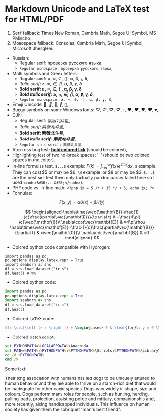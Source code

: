 # Markdown Unicode and LaTeX test for HTML/PDF

1. Serif fallback: Times New Roman, Cambria Math, Segoe UI Symbol, MS PMincho,
2. Monospace fallback: Consolas, Cambria Math, Segoe UI Symbol, Microsoft JhengHei.

* Russian:
    - Regular serif: проверка русского языка,
    - `Regular monospace: проверка русского языка`,
* Math symbols and Greek letters:
    - Regular serif: ≥, ≈, ∈, ⟨⟩, α, β, γ, δ,
    - _Italic serif: ≥, ≈, ∈, ⟨⟩, α, β, γ, δ_,
    - **Bold serif: ≥, ≈, ∈, ⟨⟩, α, β, γ, δ**,
    - _**Bold italic serif: ≥, ≈, ∈, ⟨⟩, α, β, γ, δ**_,
    - `Regular monospace: ≥, ≈, ∈, ⟨⟩, α, β, γ, δ`,
* Emoji Unicode: 👊, _👊_, **👊**, _**👊**_, `👊`,
* Buggy symbols on some Windows fonts: ♡, _♡_, **♡**, _**♡**_, `♡`, ♥, _♥_, **♥**, _**♥**_, `♥`,
* CJK:
    - Regular serif: 紫薇北斗星,
    - _Italic serif: 紫薇北斗星_,
    - **Bold serif: 紫薇北斗星**,
    - _**Bold italic serif: 紫薇北斗星**_,
    -  `Regular sans-serif: 紫薇北斗星`,
* Atom css bug test: [**bold colored link**](https://github.com/kiwi0fruit/misc) (should be colored),
* Highlighting test of two no-break spaces: '  ' (should be two colored spaces in the editor).
* In-line formulas test. `$...$` example: $F(k) = \int_{-\infty}^{\infty} f(x) e^{2\pi i k} dx$. ` $ ` example: They can cost $5 or may be $6. ` \$ ` example: or \$8 or may be \$3. <code>&#36;...&#36;</code> are the best so I test them only (actually pandoc parser failed here so I used `<code>&#36;...&#36;</code>`).
* PHP code vs. in-line math: `<?php $x = 5 /* + 15 */ + 5; echo $x; ?>`
* Formulas:

$$
F(x,y)=\alpha G(x) + \beta H(y)
$$

$$
\begin{aligned}\nabla\times\vec{\mathbf{B}}-\frac{1}{c}\frac{\partial\vec{\mathbf{E}}}{\partial t} & =\frac{4\pi}{c}\vec{\mathbf{j}}\\
\nabla\cdot\vec{\mathbf{E}} & =4\pi\rho\\
\nabla\times\vec{\mathbf{E}}+\frac{1}{c}\frac{\partial\vec{\mathbf{B}}}{\partial t} & =\vec{\mathbf{0}}\\
\nabla\cdot\vec{\mathbf{B}} & =0
\end{aligned}
$$

* Colored python code compatible with Hydrogen:

```{.python} <!-- # %% -->
import pandas as pd
pd.options.display.latex.repr = True
import seaborn as sns
df = sns.load_dataset("iris")
df.head() # %%
```

* Colored python code:

```python
import pandas as pd
pd.options.display.latex.repr = True
import seaborn as sns
df = sns.load_dataset("iris")
df.head()
```

* Colored LaTeX code:

```latex
$$x \cos{\left (y z \right )} + \begin{cases} 0 & \text{for}\: y = 0 \\- \frac{1}{y} \cos{\left (x y \right )} & \text{otherwise} \end{cases}$$
```

* Colored batch script:

```bat
set PYTHONPATH=%LOCALAPPDATA%\Anaconda
set PATH=%PATH%;%PYTHONPATH%;%PYTHONPATH%\Scripts;%PYTHONPATH%\Library\bin;%PYTHONPATH%\Library\mingw-w64\bin;
cd /d %PYTHONPATH%
cmd /k
```

Some text:

Their long association with humans has led dogs to be uniquely attuned to human behavior and they are able to thrive on a starch-rich diet that would be inadequate for other canid species. Dogs vary widely in shape, size and colours. Dogs perform many roles for people, such as hunting, herding, pulling loads, protection, assisting police and military, companionship and, more recently, aiding handicapped individuals. This influence on human society has given them the sobriquet "man's best friend".
